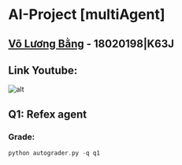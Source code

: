 # AI-Project [multiAgent]
## [Võ Lương Bằng](https://github.com/dawndie) - 18020198|K63J
## Link Youtube:

![alt](http://gph.is/1aY45dx)

## Q1: Refex agent
### Grade:
```php
python autograder.py -q q1
```




